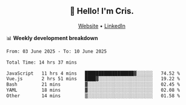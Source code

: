 
<h2 align="center">👋 Hello! I'm Cris.</h2>
<p align="center">
  <a href="https://www.criscunas.dev">Website</a> •
  <a href="https://www.linkedin.com/in/cristophercunas/">LinkedIn</a> 
</p>


📊 **Weekly development breakdown**
<!--START_SECTION:waka-->

```txt
From: 03 June 2025 - To: 10 June 2025

Total Time: 14 hrs 37 mins

JavaScript   11 hrs 4 mins   ██████████████████▓░░░░░░   74.52 %
Vue.js       2 hrs 51 mins   ████▓░░░░░░░░░░░░░░░░░░░░   19.22 %
Bash         21 mins         ▓░░░░░░░░░░░░░░░░░░░░░░░░   02.45 %
YAML         18 mins         ▓░░░░░░░░░░░░░░░░░░░░░░░░   02.08 %
Other        14 mins         ▒░░░░░░░░░░░░░░░░░░░░░░░░   01.58 %
```

<!--END_SECTION:waka-->
